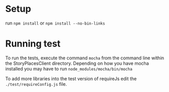# Setup
run
`npm install`
or
`npm install --no-bin-links`

# Running test
To run the tests, execute the command `mocha` from the command line within the StoryPlacesClient directory.
Depending on how you have mocha installed you may have to run `node_modules/mocha/bin/mocha`

To add more libraries into the test version of requireJs edit the `./test/requireConfig.js` file.
